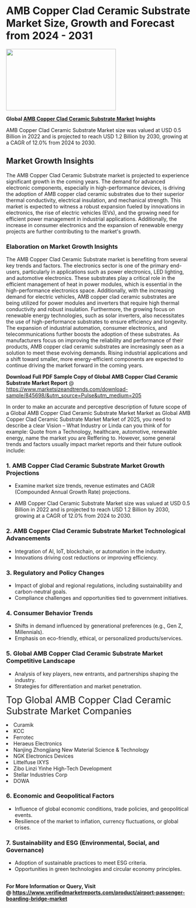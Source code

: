 <H1>AMB Copper Clad Ceramic Substrate Market Size, Growth and Forecast from 2024 - 2031</H1><img class="aligncenter size-medium wp-image-584254" src="https://thirdeyenews.in/wp-content/uploads/2024/09/Global-Market-Research-300x168.jpeg" alt="" width="300" height="168" /><p><strong>Global&nbsp;<a href="https://www.marketsizeandtrends.com/download-sample/845698/&amp;utm_source=Pulse&amp;utm_medium=205">AMB Copper Clad Ceramic Substrate Market</a> Insights</strong></p><p>AMB Copper Clad Ceramic Substrate Market size was valued at USD 0.5 Billion in 2022 and is projected to reach USD 1.2 Billion by 2030, growing at a CAGR of 12.0% from 2024 to 2030.</p><p><h2>Market Growth Insights</h2> The AMB Copper Clad Ceramic Substrate market is projected to experience significant growth in the coming years. The demand for advanced electronic components, especially in high-performance devices, is driving the adoption of AMB copper clad ceramic substrates due to their superior thermal conductivity, electrical insulation, and mechanical strength. This market is expected to witness a robust expansion fueled by innovations in electronics, the rise of electric vehicles (EVs), and the growing need for efficient power management in industrial applications. Additionally, the increase in consumer electronics and the expansion of renewable energy projects are further contributing to the market's growth. <h3>Elaboration on Market Growth Insights</h3> The AMB Copper Clad Ceramic Substrate market is benefiting from several key trends and factors. The electronics sector is one of the primary end-users, particularly in applications such as power electronics, LED lighting, and automotive electronics. These substrates play a critical role in the efficient management of heat in power modules, which is essential in the high-performance electronics space. Additionally, with the increasing demand for electric vehicles, AMB copper clad ceramic substrates are being utilized for power modules and inverters that require high thermal conductivity and robust insulation. Furthermore, the growing focus on renewable energy technologies, such as solar inverters, also necessitates the use of high-performance substrates to ensure efficiency and longevity. The expansion of industrial automation, consumer electronics, and telecommunications further boosts the adoption of these substrates. As manufacturers focus on improving the reliability and performance of their products, AMB copper clad ceramic substrates are increasingly seen as a solution to meet these evolving demands. Rising industrial applications and a shift toward smaller, more energy-efficient components are expected to continue driving the market forward in the coming years. </p><p><span class=""><strong>Download Full PDF Sample Copy of Global AMB Copper Clad Ceramic Substrate Market Report</strong> @ <a href="https://www.marketsizeandtrends.com/download-sample/845698/&amp;utm_source=Pulse&amp;utm_medium=205" target="_blank">https://www.marketsizeandtrends.com/download-sample/845698/&amp;utm_source=Pulse&amp;utm_medium=205</a></span></p><p>In order to make an accurate and perceptive description of future scope of a Global&nbsp;AMB Copper Clad Ceramic Substrate Market Market as Global&nbsp;AMB Copper Clad Ceramic Substrate Market Market of 2025, you need to describe a clear Vision &ndash; What Industry or Linda can you think of for example: Quote from a Technology, healthcare, automotive, renewable energy, name the market you are Reffering to. However, some general trends and factors usually impact market reports and their future outlook include:</p><h3>1.&nbsp;<strong>AMB Copper Clad Ceramic Substrate Market Growth Projections</strong></h3><ul><li>Examine market size trends, revenue estimates and CAGR (Compounded Annual Growth Rate) projections.</li><li><p>AMB Copper Clad Ceramic Substrate Market size was valued at USD 0.5 Billion in 2022 and is projected to reach USD 1.2 Billion by 2030, growing at a CAGR of 12.0% from 2024 to 2030.</p></li></ul><h3>2.&nbsp;<strong>AMB Copper Clad Ceramic Substrate Market Technological Advancements</strong></h3><ul><li>Integration of AI, IoT, blockchain, or automation in the industry.</li><li>Innovations driving cost reductions or improving efficiency.</li></ul><h3>3.&nbsp;<strong>Regulatory and Policy Changes</strong></h3><ul><li>Impact of global and regional regulations, including sustainability and carbon-neutral goals.</li><li>Compliance challenges and opportunities tied to government initiatives.</li></ul><h3>4.&nbsp;<strong>Consumer Behavior Trends</strong></h3><ul><li>Shifts in demand influenced by generational preferences (e.g., Gen Z, Millennials).</li><li>Emphasis on eco-friendly, ethical, or personalized products/services.</li></ul><h3>5.&nbsp;<strong>Global AMB Copper Clad Ceramic Substrate Market Competitive Landscape</strong></h3><ul><li>Analysis of key players, new entrants, and partnerships shaping the industry.</li><li>Strategies for differentiation and market penetration.</li></ul><p data-pm-slice="1 1 []"><span style="color: inherit; font-family: inherit; font-size: 25px;">Top Global AMB Copper Clad Ceramic Substrate Market Companies</span></p><div class="" data-test-id=""><p><li>Curamik</li><li> KCC</li><li> Ferrotec</li><li> Heraeus Electronics</li><li> Nanjing Zhongjiang New Material Science & Technology</li><li> NGK Electronics Devices</li><li> Littelfuse IXYS</li><li> Zibo Linzi Yinhe High-Tech Development</li><li> Stellar Industries Corp</li><li> DOWA</li></p></div><h3>6.&nbsp;<strong>Economic and Geopolitical Factors</strong></h3><ul><li>Influence of global economic conditions, trade policies, and geopolitical events.</li><li>Resilience of the market to inflation, currency fluctuations, or global crises.</li></ul><h3>7.&nbsp;<strong>Sustainability and ESG (Environmental, Social, and Governance)</strong></h3><ul><li>Adoption of sustainable practices to meet ESG criteria.</li><li>Opportunities in green technologies and circular economy principles.</li></ul><h2><strong style="font-size: 14px;">For More Information or Query, Visit @&nbsp;</strong><a style="background-color: #ffffff; font-size: 14px;" href="https://www.marketsizeandtrends.com/report/amb-copper-clad-ceramic-substrate-market/" target="_blank">https://www.verifiedmarketreports.com/product/airport-passenger-boarding-bridge-market</a></h2>
